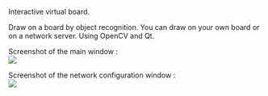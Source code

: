Interactive virtual board.

Draw on a board by object recognition.
You can draw on your own board or on a network server.
Using OpenCV and Qt.

Screenshot of the main window :
<br />
<img src='http://dessin-realite-augmentee.googlecode.com/files/running.png' />

Screenshot of the network configuration window :
<br />
<img src='http://dessin-realite-augmentee.googlecode.com/files/network.png' />